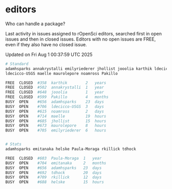 # editors

Who can handle a package?

Last activity in issues assigned to rOpenSci editors, searched first in open
issues and then in closed issues. Editors with no open issues are FREE, even if
they also have no closed issue.


Updated on Fri Aug 1 00:37:59 UTC 2025

```bash
# Standard
adamhsparks annakrystalli emilyriederer jhollist jooolia karthik ldecicco
ldecicco-USGS maelle maurolepore noamross Pakillo

FREE  CLOSED  #358  karthik        2   years
FREE  CLOSED  #502  annakrystalli  1   year
FREE  CLOSED  #648  jooolia        1   year
FREE  CLOSED  #599  Pakillo        4   months
BUSY  OPEN    #656  adamhsparks    23  days
BUSY  OPEN    #706  ldecicco-USGS  3   days
BUSY  OPEN    #615  noamross       2   days
BUSY  OPEN    #714  maelle         19  hours
BUSY  OPEN    #685  jhollist       15  hours
BUSY  OPEN    #673  maurolepore    8   hours
BUSY  OPEN    #705  emilyriederer  6   hours


# Stats
adamhsparks emitanaka helske Paula-Moraga rkillick tdhock

FREE  CLOSED  #603  Paula-Moraga  1   year
BUSY  OPEN    #704  emitanaka     2   months
BUSY  OPEN    #656  adamhsparks   23  days
BUSY  OPEN    #692  tdhock        20  days
BUSY  OPEN    #709  rkillick      12  days
BUSY  OPEN    #688  helske        15  hours
```
